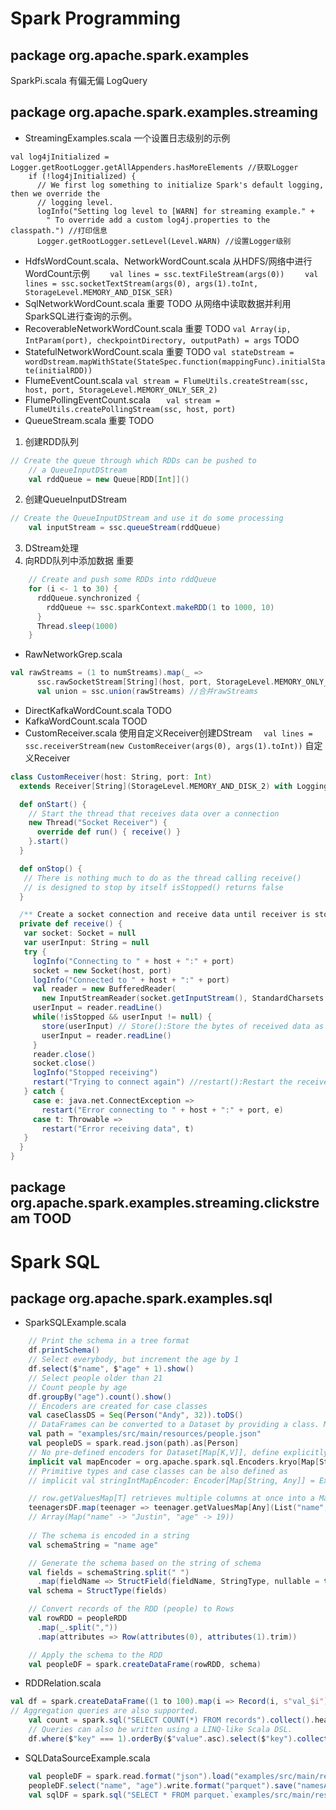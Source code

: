 
# Spark Programming
## package org.apache.spark.examples
SparkPi.scala 有偏无偏
LogQuery
## package org.apache.spark.examples.streaming
- StreamingExamples.scala
一个设置日志级别的示例
```
val log4jInitialized = Logger.getRootLogger.getAllAppenders.hasMoreElements //获取Logger
    if (!log4jInitialized) {
      // We first log something to initialize Spark's default logging, then we override the
      // logging level.
      logInfo("Setting log level to [WARN] for streaming example." +
        " To override add a custom log4j.properties to the classpath.") //打印信息
      Logger.getRootLogger.setLevel(Level.WARN) //设置Logger级别
```
- HdfsWordCount.scala、NetworkWordCount.scala
从HDFS/网络中进行WordCount示例
`    val lines = ssc.textFileStream(args(0))`
`    val lines = ssc.socketTextStream(args(0), args(1).toInt, StorageLevel.MEMORY_AND_DISK_SER)`
- SqlNetworkWordCount.scala 重要 TODO
从网络中读取数据并利用SparkSQL进行查询的示例。
- RecoverableNetworkWordCount.scala 重要 TODO
`val Array(ip, IntParam(port), checkpointDirectory, outputPath) = args` TODO
- StatefulNetworkWordCount.scala 重要 TODO
`val stateDstream = wordDstream.mapWithState(StateSpec.function(mappingFunc).initialState(initialRDD))`
- FlumeEventCount.scala
`val stream = FlumeUtils.createStream(ssc, host, port, StorageLevel.MEMORY_ONLY_SER_2)`
- FlumePollingEventCount.scala
`   val stream = FlumeUtils.createPollingStream(ssc, host, port)`
- QueueStream.scala 重要 TODO
1. 创建RDD队列
```scala
// Create the queue through which RDDs can be pushed to
    // a QueueInputDStream
    val rddQueue = new Queue[RDD[Int]]()
```
2. 创建QueueInputDStream
```scala
// Create the QueueInputDStream and use it do some processing
    val inputStream = ssc.queueStream(rddQueue)
```
3. DStream处理
4. 向RDD队列中添加数据 重要
```scala
	// Create and push some RDDs into rddQueue
    for (i <- 1 to 30) {
      rddQueue.synchronized {
        rddQueue += ssc.sparkContext.makeRDD(1 to 1000, 10)
      }
      Thread.sleep(1000)
    }
```
- RawNetworkGrep.scala
```scala
val rawStreams = (1 to numStreams).map(_ =>
      ssc.rawSocketStream[String](host, port, StorageLevel.MEMORY_ONLY_SER_2)).toArray // 创建了numStreams个Streams数组
      val union = ssc.union(rawStreams) //合并rawStreams
```
- DirectKafkaWordCount.scala TODO
- KafkaWordCount.scala TOOD
- CustomReceiver.scala
使用自定义Receiver创建DStream
`  val lines = ssc.receiverStream(new CustomReceiver(args(0), args(1).toInt))`
自定义Receiver
```scala
class CustomReceiver(host: String, port: Int)
  extends Receiver[String](StorageLevel.MEMORY_AND_DISK_2) with Logging {

  def onStart() {
    // Start the thread that receives data over a connection
    new Thread("Socket Receiver") {
      override def run() { receive() }
    }.start()
  }

  def onStop() {
   // There is nothing much to do as the thread calling receive()
   // is designed to stop by itself isStopped() returns false
  }

  /** Create a socket connection and receive data until receiver is stopped */
  private def receive() {
   var socket: Socket = null
   var userInput: String = null
   try {
     logInfo("Connecting to " + host + ":" + port)
     socket = new Socket(host, port)
     logInfo("Connected to " + host + ":" + port)
     val reader = new BufferedReader(
       new InputStreamReader(socket.getInputStream(), StandardCharsets.UTF_8))
     userInput = reader.readLine()
     while(!isStopped && userInput != null) {
       store(userInput) // Store():Store the bytes of received data as a data block into Spark's memory.
       userInput = reader.readLine()
     }
     reader.close()
     socket.close()
     logInfo("Stopped receiving")
     restart("Trying to connect again")	//restart():Restart the receiver.
   } catch {
     case e: java.net.ConnectException =>
       restart("Error connecting to " + host + ":" + port, e)
     case t: Throwable =>
       restart("Error receiving data", t)
   }
  }
}
```
## package org.apache.spark.examples.streaming.clickstream TOOD

# Spark SQL
## package org.apache.spark.examples.sql
- SparkSQLExample.scala
```scala
	// Print the schema in a tree format
    df.printSchema()
	// Select everybody, but increment the age by 1
    df.select($"name", $"age" + 1).show()
    // Select people older than 21
	// Count people by age
    df.groupBy("age").count().show()
	// Encoders are created for case classes
    val caseClassDS = Seq(Person("Andy", 32)).toDS()
	// DataFrames can be converted to a Dataset by providing a class. Mapping will be done by name
    val path = "examples/src/main/resources/people.json"
    val peopleDS = spark.read.json(path).as[Person]
    // No pre-defined encoders for Dataset[Map[K,V]], define explicitly
    implicit val mapEncoder = org.apache.spark.sql.Encoders.kryo[Map[String, Any]]
    // Primitive types and case classes can be also defined as
    // implicit val stringIntMapEncoder: Encoder[Map[String, Any]] = ExpressionEncoder()

    // row.getValuesMap[T] retrieves multiple columns at once into a Map[String, T]
    teenagersDF.map(teenager => teenager.getValuesMap[Any](List("name", "age"))).collect()
    // Array(Map("name" -> "Justin", "age" -> 19))
    
    // The schema is encoded in a string
    val schemaString = "name age"

    // Generate the schema based on the string of schema
    val fields = schemaString.split(" ")
      .map(fieldName => StructField(fieldName, StringType, nullable = true))
    val schema = StructType(fields)

    // Convert records of the RDD (people) to Rows
    val rowRDD = peopleRDD
      .map(_.split(","))
      .map(attributes => Row(attributes(0), attributes(1).trim))

    // Apply the schema to the RDD
    val peopleDF = spark.createDataFrame(rowRDD, schema)
```
- RDDRelation.scala
```scala
val df = spark.createDataFrame((1 to 100).map(i => Record(i, s"val_$i")))
// Aggregation queries are also supported.
    val count = spark.sql("SELECT COUNT(*) FROM records").collect().head.getLong(0)
    // Queries can also be written using a LINQ-like Scala DSL.
    df.where($"key" === 1).orderBy($"value".asc).select($"key").collect().foreach(println)
```
- SQLDataSourceExample.scala
```scala
	val peopleDF = spark.read.format("json").load("examples/src/main/resources/people.json")
    peopleDF.select("name", "age").write.format("parquet").save("namesAndAges.parquet")
    val sqlDF = spark.sql("SELECT * FROM parquet.`examples/src/main/resources/users.parquet`")
    
```



